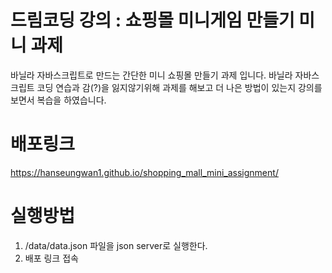 ﻿# 드림코딩 강의 : 쇼핑몰 미니게임 만들기 미니 과제

바닐라 자바스크립트로 만드는 간단한 미니 쇼핑몰 만들기 과제 입니다.
바닐라 자바스크립트 코딩 연습과 감(?)을 잃지않기위해 과제를 해보고 더 나은 방법이 있는지
강의를 보면서 복습을 하였습니다.

# 배포링크
https://hanseungwan1.github.io/shopping_mall_mini_assignment/

# 실행방법
1. /data/data.json 파일을 json server로 실행한다.
2. 배포 링크 접속
